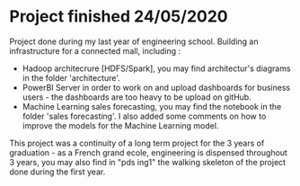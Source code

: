 # Project finished 24/05/2020
Project done during my last year of engineering school.
Building an infrastructure for a connected mall, including :
  - Hadoop architecrure [HDFS/Spark], you may find architectur's diagrams in the folder 'architecture'.
  - PowerBI Server in order to work on and upload dashboards for business users - the dashboards are too heavy to be upload on gitHub.
  - Machine Learning sales forecasting, you may find the notebook in the folder 'sales forecasting'.
I also added some comments on how to improve the models for the Machine Learning model.

This project was a continuity of a long term project for the 3 years of graduation - as a French grand ecole, engineering is dispensed throughout 3 years, you may also find in "pds ing1" the walking skeleton of the project done during the first year.
